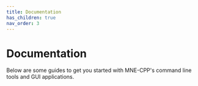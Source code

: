 ```yaml
---
title: Documentation
has_children: true
nav_order: 3
---
```

# Documentation

Below are some guides to get you started with MNE-CPP's command line tools and GUI applications. 